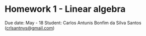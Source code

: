 # Homework 1 - Linear algebra


Due date: May - 18
Student: Carlos Antunis Bonfim da Silva Santos ([crlsantnys@gmail.com](mailto:crlsantnys@gmail.com))